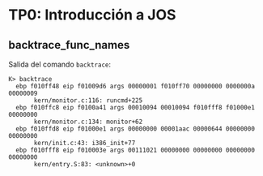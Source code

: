 TP0: Introducción a JOS
=======================

backtrace_func_names
--------------------

Salida del comando `backtrace`:

```
K> backtrace
  ebp f010ff48 eip f01009d6 args 00000001 f010ff70 00000000 0000000a 00000009
       kern/monitor.c:116: runcmd+225
  ebp f010ffc8 eip f0100a41 args 00010094 00010094 f010fff8 f01000e1 00000000
       kern/monitor.c:134: monitor+62
  ebp f010ffd8 eip f01000e1 args 00000000 00001aac 00000644 00000000 00000000
       kern/init.c:43: i386_init+77
  ebp f010fff8 eip f010003e args 00111021 00000000 00000000 00000000 00000000
       kern/entry.S:83: <unknown>+0
```


